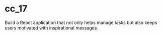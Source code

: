 # cc_17
 Build a React application that not only helps manage tasks but also keeps users motivated with inspirational messages.
